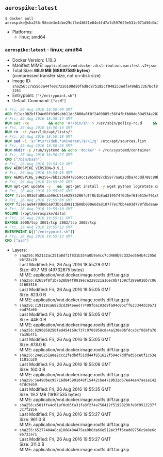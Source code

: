 ## `aerospike:latest`

```console
$ docker pull aerospike@sha256:98ede3e4dbe29c75e43631e04e4fd7a7d597629e531c071d50d3c32495b451b6
```

-	Platforms:
	-	linux; amd64

### `aerospike:latest` - linux; amd64

-	Docker Version: 1.10.3
-	Manifest MIME: `application/vnd.docker.distribution.manifest.v2+json`
-	Total Size: **68.9 MB (68897589 bytes)**  
	(compressed transfer size, not on-disk size)
-	Image ID: `sha256:c7a5563a44fe0c7226108d80f6d8c875185cf948253edfa496b533b7bcf82261`
-	Entrypoint: `["\/entrypoint.sh"]`
-	Default Command: `["asd"]`

```dockerfile
# Fri, 26 Aug 2016 18:50:09 GMT
ADD file:902bff94e00fb3d9ebb11dc5000a0f0f2400885c56f4fbfb00de394534e282f7 in /
# Fri, 26 Aug 2016 18:50:14 GMT
RUN set -xe 		&& echo '#!/bin/sh' > /usr/sbin/policy-rc.d 	&& echo 'exit 101' >> /usr/sbin/policy-rc.d 	&& chmod +x /usr/sbin/policy-rc.d 		&& dpkg-divert --local --rename --add /sbin/initctl 	&& cp -a /usr/sbin/policy-rc.d /sbin/initctl 	&& sed -i 's/^exit.*/exit 0/' /sbin/initctl 		&& echo 'force-unsafe-io' > /etc/dpkg/dpkg.cfg.d/docker-apt-speedup 		&& echo 'DPkg::Post-Invoke { "rm -f /var/cache/apt/archives/*.deb /var/cache/apt/archives/partial/*.deb /var/cache/apt/*.bin || true"; };' > /etc/apt/apt.conf.d/docker-clean 	&& echo 'APT::Update::Post-Invoke { "rm -f /var/cache/apt/archives/*.deb /var/cache/apt/archives/partial/*.deb /var/cache/apt/*.bin || true"; };' >> /etc/apt/apt.conf.d/docker-clean 	&& echo 'Dir::Cache::pkgcache ""; Dir::Cache::srcpkgcache "";' >> /etc/apt/apt.conf.d/docker-clean 		&& echo 'Acquire::Languages "none";' > /etc/apt/apt.conf.d/docker-no-languages 		&& echo 'Acquire::GzipIndexes "true"; Acquire::CompressionTypes::Order:: "gz";' > /etc/apt/apt.conf.d/docker-gzip-indexes 		&& echo 'Apt::AutoRemove::SuggestsImportant "false";' > /etc/apt/apt.conf.d/docker-autoremove-suggests
# Fri, 26 Aug 2016 18:50:16 GMT
RUN rm -rf /var/lib/apt/lists/*
# Fri, 26 Aug 2016 18:50:18 GMT
RUN sed -i 's/^#\s*\(deb.*universe\)$/\1/g' /etc/apt/sources.list
# Fri, 26 Aug 2016 18:50:26 GMT
RUN mkdir -p /run/systemd && echo 'docker' > /run/systemd/container
# Fri, 26 Aug 2016 18:50:27 GMT
CMD ["/bin/bash"]
# Fri, 26 Aug 2016 19:54:14 GMT
ENV AEROSPIKE_VERSION=3.9.1
# Fri, 26 Aug 2016 19:54:15 GMT
ENV AEROSPIKE_SHA256=7bb3236d478559cc19658b87cb5877aa023dba7d5dd788c89b7cf75cad3fdf89
# Fri, 26 Aug 2016 19:55:05 GMT
RUN apt-get update -y   &&  apt-get install -y wget python logrotate ca-certificates   && wget "https://www.aerospike.com/artifacts/aerospike-server-community/${AEROSPIKE_VERSION}/aerospike-server-community-${AEROSPIKE_VERSION}-ubuntu16.04.tgz" -O aerospike-server.tgz   && echo "$AEROSPIKE_SHA256 *aerospike-server.tgz" | sha256sum -c -   && mkdir aerospike   && tar xzf aerospike-server.tgz --strip-components=1 -C aerospike   && dpkg -i aerospike/aerospike-server-*.deb   && mkdir -p /var/log/aerospike/   && mkdir -p /var/run/aerospike/   && rm -rf aerospike-server.tgz aerospike /var/lib/apt/lists/*
# Fri, 26 Aug 2016 19:55:07 GMT
COPY file:093d7a00aab96cb51e62585206fdff0b1b8ad319574f6d5ef61e515e761c9c0f in /etc/aerospike/aerospike.conf
# Fri, 26 Aug 2016 19:55:08 GMT
COPY file:ae9470d86ba973bb1d9911d608b000e6da810777ec7bb4e93d778fdbdeae4501 in /entrypoint.sh
# Fri, 26 Aug 2016 19:55:10 GMT
VOLUME [/opt/aerospike/data]
# Fri, 26 Aug 2016 19:55:11 GMT
EXPOSE 3000/tcp 3001/tcp 3002/tcp 3003/tcp
# Fri, 26 Aug 2016 19:55:12 GMT
ENTRYPOINT &{["/entrypoint.sh"]}
# Fri, 26 Aug 2016 19:55:13 GMT
CMD ["asd"]
```

-	Layers:
	-	`sha256:952132ac251a8df1f831b354a0b9a4cc7cd460b9c332ed664b4c205db6f22c29`  
		Last Modified: Fri, 26 Aug 2016 18:55:29 GMT  
		Size: 49.7 MB (49732675 bytes)  
		MIME: application/vnd.docker.image.rootfs.diff.tar.gzip
	-	`sha256:82659f8f1b7628b94f8919ece229321a16ec0b7139cf289e010b7c064f603516`  
		Last Modified: Fri, 26 Aug 2016 18:55:05 GMT  
		Size: 823.0 B  
		MIME: application/vnd.docker.image.rootfs.diff.tar.gzip
	-	`sha256:c19118ca682dcd394eeed77409fbac93d9fa94c0bcff633344dc0a71ead74a66`  
		Last Modified: Fri, 26 Aug 2016 18:55:05 GMT  
		Size: 446.0 B  
		MIME: application/vnd.docker.image.rootfs.diff.tar.gzip
	-	`sha256:8296858250fed454169c737c0706958c8a4a130e0bfdca3cf869fa767a19b4f1`  
		Last Modified: Fri, 26 Aug 2016 18:55:05 GMT  
		Size: 678.0 B  
		MIME: application/vnd.docker.image.rootfs.diff.tar.gzip
	-	`sha256:24e0251a0e2ccc2fedbdf51dd44f851622f504c7ddfad56ce0f1c63e1101cb20`  
		Last Modified: Fri, 26 Aug 2016 18:55:06 GMT  
		Size: 160.0 B  
		MIME: application/vnd.docker.image.rootfs.diff.tar.gzip
	-	`sha256:5e490bec95716d045901d48f15442cbe4719b32d67ee4ee47ae1e14247dc9eb9`  
		Last Modified: Fri, 26 Aug 2016 19:55:35 GMT  
		Size: 19.2 MB (19161535 bytes)  
		MIME: application/vnd.docker.image.rootfs.diff.tar.gzip
	-	`sha256:e501ffe4c61af0c05fa31fa0f2f4a756412f5192823bfe0f9922237f3c7f285e`  
		Last Modified: Fri, 26 Aug 2016 19:55:27 GMT  
		Size: 961.0 B  
		MIME: application/vnd.docker.image.rootfs.diff.tar.gzip
	-	`sha256:65277404a8ca1868404475ee0b8da66e512ac3ff6cad89756c9a0e6c86733a71`  
		Last Modified: Fri, 26 Aug 2016 19:55:27 GMT  
		Size: 311.0 B  
		MIME: application/vnd.docker.image.rootfs.diff.tar.gzip
